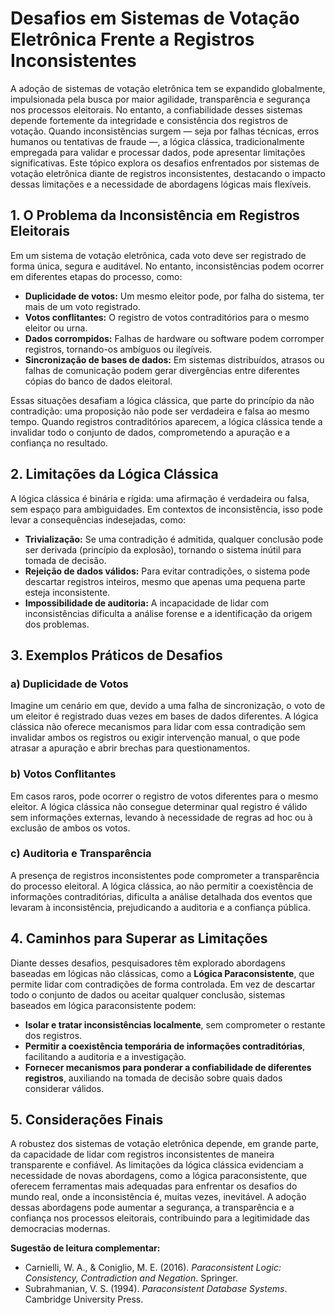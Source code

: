 
# Desafios em Sistemas de Votação Eletrônica Frente a Registros Inconsistentes

A adoção de sistemas de votação eletrônica tem se expandido globalmente, impulsionada pela busca por maior agilidade, transparência e segurança nos processos eleitorais. No entanto, a confiabilidade desses sistemas depende fortemente da integridade e consistência dos registros de votação. Quando inconsistências surgem — seja por falhas técnicas, erros humanos ou tentativas de fraude —, a lógica clássica, tradicionalmente empregada para validar e processar dados, pode apresentar limitações significativas. Este tópico explora os desafios enfrentados por sistemas de votação eletrônica diante de registros inconsistentes, destacando o impacto dessas limitações e a necessidade de abordagens lógicas mais flexíveis.

## 1. O Problema da Inconsistência em Registros Eleitorais

Em um sistema de votação eletrônica, cada voto deve ser registrado de forma única, segura e auditável. No entanto, inconsistências podem ocorrer em diferentes etapas do processo, como:

- **Duplicidade de votos:** Um mesmo eleitor pode, por falha do sistema, ter mais de um voto registrado.
- **Votos conflitantes:** O registro de votos contraditórios para o mesmo eleitor ou urna.
- **Dados corrompidos:** Falhas de hardware ou software podem corromper registros, tornando-os ambíguos ou ilegíveis.
- **Sincronização de bases de dados:** Em sistemas distribuídos, atrasos ou falhas de comunicação podem gerar divergências entre diferentes cópias do banco de dados eleitoral.

Essas situações desafiam a lógica clássica, que parte do princípio da não contradição: uma proposição não pode ser verdadeira e falsa ao mesmo tempo. Quando registros contraditórios aparecem, a lógica clássica tende a invalidar todo o conjunto de dados, comprometendo a apuração e a confiança no resultado.

## 2. Limitações da Lógica Clássica

A lógica clássica é binária e rígida: uma afirmação é verdadeira ou falsa, sem espaço para ambiguidades. Em contextos de inconsistência, isso pode levar a consequências indesejadas, como:

- **Trivialização:** Se uma contradição é admitida, qualquer conclusão pode ser derivada (princípio da explosão), tornando o sistema inútil para tomada de decisão.
- **Rejeição de dados válidos:** Para evitar contradições, o sistema pode descartar registros inteiros, mesmo que apenas uma pequena parte esteja inconsistente.
- **Impossibilidade de auditoria:** A incapacidade de lidar com inconsistências dificulta a análise forense e a identificação da origem dos problemas.

## 3. Exemplos Práticos de Desafios

### a) Duplicidade de Votos

Imagine um cenário em que, devido a uma falha de sincronização, o voto de um eleitor é registrado duas vezes em bases de dados diferentes. A lógica clássica não oferece mecanismos para lidar com essa contradição sem invalidar ambos os registros ou exigir intervenção manual, o que pode atrasar a apuração e abrir brechas para questionamentos.

### b) Votos Conflitantes

Em casos raros, pode ocorrer o registro de votos diferentes para o mesmo eleitor. A lógica clássica não consegue determinar qual registro é válido sem informações externas, levando à necessidade de regras ad hoc ou à exclusão de ambos os votos.

### c) Auditoria e Transparência

A presença de registros inconsistentes pode comprometer a transparência do processo eleitoral. A lógica clássica, ao não permitir a coexistência de informações contraditórias, dificulta a análise detalhada dos eventos que levaram à inconsistência, prejudicando a auditoria e a confiança pública.

## 4. Caminhos para Superar as Limitações

Diante desses desafios, pesquisadores têm explorado abordagens baseadas em lógicas não clássicas, como a **Lógica Paraconsistente**, que permite lidar com contradições de forma controlada. Em vez de descartar todo o conjunto de dados ou aceitar qualquer conclusão, sistemas baseados em lógica paraconsistente podem:

- **Isolar e tratar inconsistências localmente**, sem comprometer o restante dos registros.
- **Permitir a coexistência temporária de informações contraditórias**, facilitando a auditoria e a investigação.
- **Fornecer mecanismos para ponderar a confiabilidade de diferentes registros**, auxiliando na tomada de decisão sobre quais dados considerar válidos.

## 5. Considerações Finais

A robustez dos sistemas de votação eletrônica depende, em grande parte, da capacidade de lidar com registros inconsistentes de maneira transparente e confiável. As limitações da lógica clássica evidenciam a necessidade de novas abordagens, como a lógica paraconsistente, que oferecem ferramentas mais adequadas para enfrentar os desafios do mundo real, onde a inconsistência é, muitas vezes, inevitável. A adoção dessas abordagens pode aumentar a segurança, a transparência e a confiança nos processos eleitorais, contribuindo para a legitimidade das democracias modernas.


**Sugestão de leitura complementar:**  
- Carnielli, W. A., & Coniglio, M. E. (2016). *Paraconsistent Logic: Consistency, Contradiction and Negation*. Springer.
- Subrahmanian, V. S. (1994). *Paraconsistent Database Systems*. Cambridge University Press.

